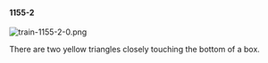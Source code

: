 #### 1155-2
![train-1155-2-0.png](https://github.com/lil-lab/nlvr/raw/master/nlvr/train/images/38/train-1155-2-0.png "train-1155-2-0.png")

There are two yellow triangles closely touching the bottom of a box.